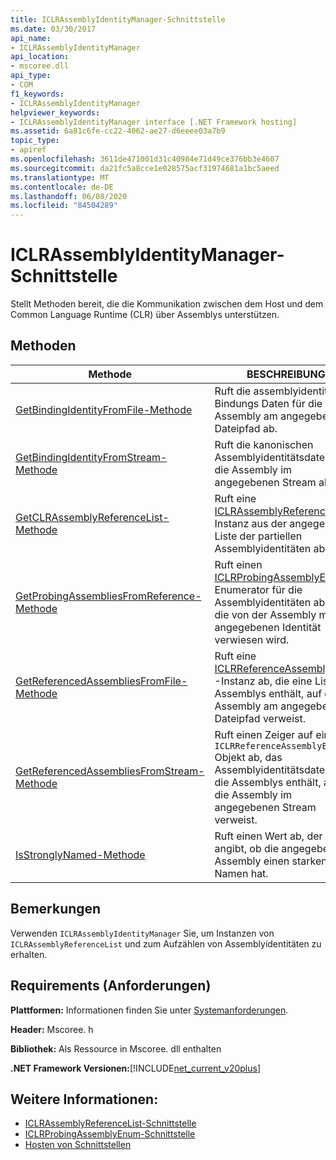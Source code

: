 ```yaml
---
title: ICLRAssemblyIdentityManager-Schnittstelle
ms.date: 03/30/2017
api_name:
- ICLRAssemblyIdentityManager
api_location:
- mscoree.dll
api_type:
- COM
f1_keywords:
- ICLRAssemblyIdentityManager
helpviewer_keywords:
- ICLRAssemblyIdentityManager interface [.NET Framework hosting]
ms.assetid: 6a81c6fe-cc22-4062-ae27-d6eeee03a7b9
topic_type:
- apiref
ms.openlocfilehash: 3611de471001d31c40984e71d49ce376bb3e4607
ms.sourcegitcommit: da21fc5a8cce1e028575acf31974681a1bc5aeed
ms.translationtype: MT
ms.contentlocale: de-DE
ms.lasthandoff: 06/08/2020
ms.locfileid: "84504289"
---
```

# <a name="iclrassemblyidentitymanager-interface"></a>ICLRAssemblyIdentityManager-Schnittstelle
Stellt Methoden bereit, die die Kommunikation zwischen dem Host und dem Common Language Runtime (CLR) über Assemblys unterstützen.  
  
## <a name="methods"></a>Methoden  
  
|Methode|BESCHREIBUNG|  
|------------|-----------------|  
|[GetBindingIdentityFromFile-Methode](iclrassemblyidentitymanager-getbindingidentityfromfile-method.md)|Ruft die assemblyidentitäts-Bindungs Daten für die Assembly am angegebenen Dateipfad ab.|  
|[GetBindingIdentityFromStream-Methode](iclrassemblyidentitymanager-getbindingidentityfromstream-method.md)|Ruft die kanonischen Assemblyidentitätsdaten für die Assembly im angegebenen Stream ab.|  
|[GetCLRAssemblyReferenceList-Methode](iclrassemblyidentitymanager-getclrassemblyreferencelist-method.md)|Ruft eine [ICLRAssemblyReferenceList](iclrassemblyreferencelist-interface.md) -Instanz aus der angegebenen Liste der partiellen Assemblyidentitäten ab.|  
|[GetProbingAssembliesFromReference-Methode](iclrassemblyidentitymanager-getprobingassembliesfromreference-method.md)|Ruft einen [ICLRProbingAssemblyEnum](iclrprobingassemblyenum-interface.md) -Enumerator für die Assemblyidentitäten ab, auf die von der Assembly mit der angegebenen Identität verwiesen wird.|  
|[GetReferencedAssembliesFromFile-Methode](iclrassemblyidentitymanager-getreferencedassembliesfromfile-method.md)|Ruft eine [ICLRReferenceAssemblyEnum](iclrreferenceassemblyenum-interface.md) -Instanz ab, die eine Liste der Assemblys enthält, auf die die Assembly am angegebenen Dateipfad verweist.|  
|[GetReferencedAssembliesFromStream-Methode](iclrassemblyidentitymanager-getreferencedassembliesfromstream-method.md)|Ruft einen Zeiger auf ein- `ICLRReferenceAssemblyEnum` Objekt ab, das Assemblyidentitätsdaten für die Assemblys enthält, auf die die Assembly im angegebenen Stream verweist.|  
|[IsStronglyNamed-Methode](iclrassemblyidentitymanager-isstronglynamed-method.md)|Ruft einen Wert ab, der angibt, ob die angegebene Assembly einen starken Namen hat.|  
  
## <a name="remarks"></a>Bemerkungen  
 Verwenden `ICLRAssemblyIdentityManager` Sie, um Instanzen von `ICLRAssemblyReferenceList` und zum Aufzählen von Assemblyidentitäten zu erhalten.  
  
## <a name="requirements"></a>Requirements (Anforderungen)  
 **Plattformen:** Informationen finden Sie unter [Systemanforderungen](../../get-started/system-requirements.md).  
  
 **Header:** Mscoree. h  
  
 **Bibliothek:** Als Ressource in Mscoree. dll enthalten  
  
 **.NET Framework Versionen:**[!INCLUDE[net_current_v20plus](../../../../includes/net-current-v20plus-md.md)]  
  
## <a name="see-also"></a>Weitere Informationen:

- [ICLRAssemblyReferenceList-Schnittstelle](iclrassemblyreferencelist-interface.md)
- [ICLRProbingAssemblyEnum-Schnittstelle](iclrprobingassemblyenum-interface.md)
- [Hosten von Schnittstellen](hosting-interfaces.md)
